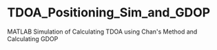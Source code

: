 # TDOA_Positioning_Sim_and_GDOP
MATLAB Simulation of Calculating TDOA using Chan's Method and Calculating GDOP
